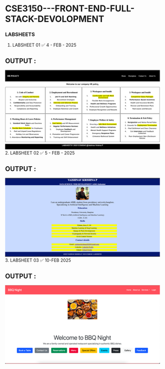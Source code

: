 # CSE3150---FRONT-END-FULL-STACK-DEVOLOPMENT
### LABSHEETS 
1. LABSHEET 01 ✅ 4 - FEB - 2025
## OUTPUT :
![](LABSHEET01/LABSHEET01.png)
2. LABSHEET 02 ✅ 5 - FEB - 2025
## OUTPUT :
![](LABSHEET02/Output.png)
3. LABSHEET 03 ✅ 10-FEB 2025
## OUTPUT :
![](LABSHEET03/image.png)
